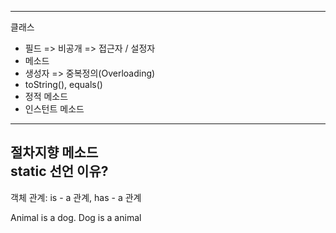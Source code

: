 -------------------------
클래스
- 필드 => 비공개 => 접근자 / 설정자
- 메소드
- 생성자 => 중복정의(Overloading)
- toString(), equals()
- 정적 메소드
- 인스턴트 메소드
------------------------
절차지향 메소드  
static 선언 이유?
------------------------
객체 관계: is - a 관계, has - a 관계

Animal is a dog.
Dog is a animal